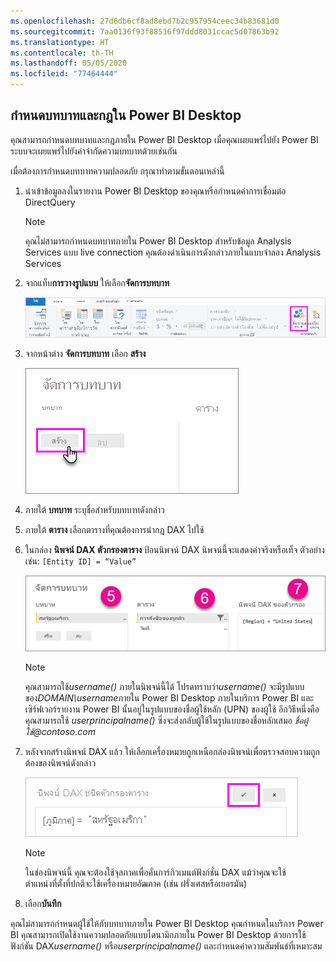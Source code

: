 ```yaml
---
ms.openlocfilehash: 27d6db6cf8ad8ebd7b2c957954ceec34b83681d0
ms.sourcegitcommit: 7aa0136f93f88516f97ddd8031ccac5d07863b92
ms.translationtype: HT
ms.contentlocale: th-TH
ms.lasthandoff: 05/05/2020
ms.locfileid: "77464444"
---
```

## <a name="define-roles-and-rules-in-power-bi-desktop"></a>กำหนดบทบาทและกฎใน Power BI Desktop
คุณสามารถกำหนดบทบาทและกฎภายใน Power BI Desktop เมื่อคุณเผยแพร่ไปยัง Power BI ระบบจะเผยแพร่ไปยังคำจำกัดความบทบาทด้วยเช่นกัน

เมื่อต้องการกำหนดบทบาทความปลอดภัย กรุณาทำตามขั้นตอนเหล่านี้

1. นำเข้าข้อมูลลงในรายงาน Power BI Desktop ของคุณหรือกำหนดค่าการเชื่อมต่อ DirectQuery
   
   > [!NOTE]
   > คุณไม่สามารถกำหนดบทบาทภายใน Power BI Desktop สำหรับข้อมูล Analysis Services แบบ live connection คุณต้องดำเนินการดังกล่าวภายในแบบจำลอง Analysis Services
   > 
   > 
2. จากแท็บ**การวางรูปแบบ** ให้เลือก**จัดการบทบาท**
   
   ![เลือกจัดการบทบาท](./media/rls-desktop-define-roles/powerbi-desktop-security.png)
3. จากหน้าต่าง **จัดการบทบาท** เลือก **สร้าง**
   
   ![เลือกสร้าง](./media/rls-desktop-define-roles/powerbi-desktop-security-create-role.png)
4. ภายใต้ **บทบาท** ระบุชื่อสำหรับบทบาทดังกล่าว 
5. ภายใต้ **ตาราง** เลือกตารางที่คุณต้องการนำกฎ DAX ไปใช้
6. ในกล่อง **นิพจน์ DAX ตัวกรองตาราง** ป้อนนิพจน์ DAX นิพจน์นี้จะแสดงค่าจริงหรือเท็จ ตัวอย่างเช่น: ```[Entity ID] = “Value”```
      
   ![หน้าต่างจัดการบทบาท](./media/rls-desktop-define-roles/powerbi-desktop-security-create-rule.png)

   > [!NOTE]
   > คุณสามารถใช้*username()* ภายในนิพจน์นี้ได้ โปรดทราบว่า*username()* จะมีรูปแบบของ*DOMAIN\username*ภายใน Power BI Desktop ภายในบริการ Power BI และเซิร์ฟเวอร์รายงาน Power BI นั้นอยู่ในรูปแบบของชื่อผู้ใช้หลัก (UPN) ของผู้ใช้ อีกวิธีหนึ่งคือคุณสามารถใช้ *userprincipalname()* ซึ่งจะส่งกลับผู้ใช้ในรูปแบบของชื่อหลักเสมอ *ชื่อผู้ใช้\@contoso.com*
   > 
   > 

7. หลังจากสร้างนิพจน์ DAX แล้ว ให้เลือกเครื่องหมายถูกเหนือกล่องนิพจน์เพื่อตรวจสอบความถูกต้องของนิพจน์ดังกล่าว
      
   ![ตรวจสอบความถูกต้องของนิพจน์ DAX](./media/rls-desktop-define-roles/powerbi-desktop-security-validate-dax.png)
   
   > [!NOTE]
   > ในช่องนิพจน์นี้ คุณจะต้องใช้จุลภาคเพื่อคั่นการ์กิวเมนต์ฟังก์ชั่น DAX แม้ว่าคุณจะใช้ตำแหน่งที่ตั้งที่ปกติจะใช้เครื่องหมายอัฒภาค (เช่น ฝรั่งเศสหรือเยอรมัน) 
   >
   >
   
8. เลือก**บันทึก**

คุณไม่สามารถกำหนดผู้ใช้ให้กับบทบาทภายใน Power BI Desktop คุณกำหนดในบริการ Power BI คุณสามารถเปิดใช้งานความปลอดภัยแบบไดนามิกภายใน Power BI Desktop ด้วยการใช้ฟังก์ชัน DAX*username()* หรือ*userprincipalname()* และกำหนดค่าความสัมพันธ์ที่เหมาะสม 

